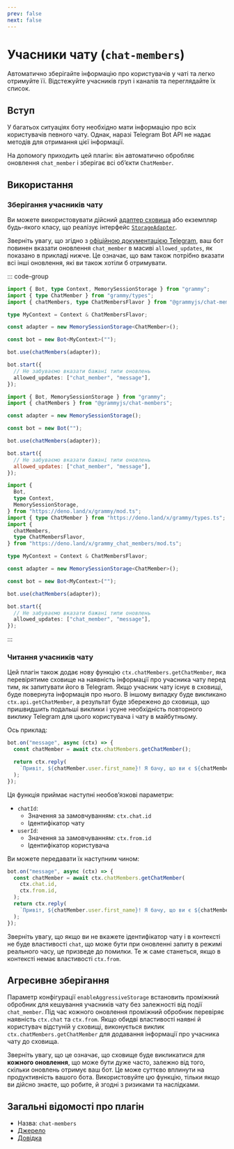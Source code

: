 ```yaml
---
prev: false
next: false
---
```


# Учасники чату (`chat-members`)

Автоматично зберігайте інформацію про користувачів у чаті та легко отримуйте її.
Відстежуйте учасників груп і каналів та переглядайте їх список.

## Вступ

У багатьох ситуаціях боту необхідно мати інформацію про всіх користувачів певного чату.
Однак, наразі Telegram Bot API не надає методів для отримання цієї інформації.

На допомогу приходить цей плагін: він автоматично обробляє оновлення `chat_member` і зберігає всі обʼєкти `ChatMember`.

## Використання

### Зберігання учасників чату

Ви можете використовувати дійсний [адаптер сховища](./session#відомі-адаптери-сховищ) або екземпляр будь-якого класу, що реалізує інтерфейс [`StorageAdapter`](/ref/core/storageadapter).

Зверніть увагу, що згідно з [офіційною документацією Telegram](https://core.telegram.org/bots/api#getupdates), ваш бот повинен вказати оновлення `chat_member` в масиві `allowed_updates`, як показано в прикладі нижче.
Це означає, що вам також потрібно вказати всі інші оновлення, які ви також хотіли б отримувати.

::: code-group

```ts [TypeScript]
import { Bot, type Context, MemorySessionStorage } from "grammy";
import { type ChatMember } from "grammy/types";
import { chatMembers, type ChatMembersFlavor } from "@grammyjs/chat-members";

type MyContext = Context & ChatMembersFlavor;

const adapter = new MemorySessionStorage<ChatMember>();

const bot = new Bot<MyContext>("");

bot.use(chatMembers(adapter));

bot.start({
  // Не забуваємо вказати бажані типи оновлень
  allowed_updates: ["chat_member", "message"],
});
```

```js [JavaScript]
import { Bot, MemorySessionStorage } from "grammy";
import { chatMembers } from "@grammyjs/chat-members";

const adapter = new MemorySessionStorage();

const bot = new Bot("");

bot.use(chatMembers(adapter));

bot.start({
  // Не забуваємо вказати бажані типи оновлень
  allowed_updates: ["chat_member", "message"],
});
```

```ts [Deno]
import {
  Bot,
  type Context,
  MemorySessionStorage,
} from "https://deno.land/x/grammy/mod.ts";
import { type ChatMember } from "https://deno.land/x/grammy/types.ts";
import {
  chatMembers,
  type ChatMembersFlavor,
} from "https://deno.land/x/grammy_chat_members/mod.ts";

type MyContext = Context & ChatMembersFlavor;

const adapter = new MemorySessionStorage<ChatMember>();

const bot = new Bot<MyContext>("");

bot.use(chatMembers(adapter));

bot.start({
  // Не забуваємо вказати бажані типи оновлень
  allowed_updates: ["chat_member", "message"],
});
```

:::

### Читання учасників чату

Цей плагін також додає нову функцію `ctx.chatMembers.getChatMember`, яка перевірятиме сховище на наявність інформації про учасника чату перед тим, як запитувати його в Telegram.
Якщо учасник чату існує в сховищі, буде повернута інформація про нього.
В іншому випадку буде викликано `ctx.api.getChatMember`, а результат буде збережено до сховища, що пришвидшить подальші виклики і усуне необхідність повторного виклику Telegram для цього користувача і чату в майбутньому.

Ось приклад:

```ts
bot.on("message", async (ctx) => {
  const chatMember = await ctx.chatMembers.getChatMember();

  return ctx.reply(
    `Привіт, ${chatMember.user.first_name}! Я бачу, що ви є ${chatMember.status} цього чату!`,
  );
});
```

Ця функція приймає наступні необовʼязкові параметри:

- `chatId`:
  - Значення за замовчуванням: `ctx.chat.id`
  - Ідентифікатор чату
- `userId`:
  - Значення за замовчуванням: `ctx.from.id`
  - Ідентифікатор користувача

Ви можете передавати їх наступним чином:

```ts
bot.on("message", async (ctx) => {
  const chatMember = await ctx.chatMembers.getChatMember(
    ctx.chat.id,
    ctx.from.id,
  );
  return ctx.reply(
    `Привіт, ${chatMember.user.first_name}! Я бачу, що ви є ${chatMember.status} цього чату!`,
  );
});
```

Зверніть увагу, що якщо ви не вкажете ідентифікатор чату і в контексті не буде властивості `chat`, що може бути при оновленні запиту в режимі реального часу, це призведе до помилки.
Те ж саме станеться, якщо в контексті немає властивості `ctx.from`.

## Агресивне зберігання

Параметр конфігурації `enableAggressiveStorage` встановить проміжний обробник для кешування учасників чату без залежності від події `chat_member`.
Під час кожного оновлення проміжний обробник перевіряє наявність `ctx.chat` та `ctx.from`.
Якщо обидві властивості наявні й користувач відстуній у сховищі, виконується виклик `ctx.chatMembers.getChatMember` для додавання інформації про учасника чату до сховища.

Зверніть увагу, що це означає, що сховище буде викликатися для **кожного оновлення**, що може бути дуже часто, залежно від того, скільки оновлень отримує ваш бот.
Це може суттєво вплинути на продуктивність вашого бота.
Використовуйте цю функцію, тільки якщо ви дійсно знаєте, що робите, й згодні з ризиками та наслідками.

## Загальні відомості про плагін

- Назва: `chat-members`
- [Джерело](https://github.com/grammyjs/chat-members)
- [Довідка](/ref/chat-members/)
